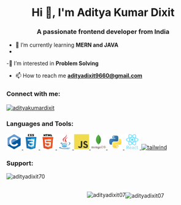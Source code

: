 <h1 align="center">Hi 👋, I'm Aditya Kumar Dixit</h1>
<h3 align="center">A passionate frontend developer from India</h3>

<!-- <p align="left"> <a href="https://github.com/ryo-ma/github-profile-trophy"><img src="https://github-profile-trophy.vercel.app/?username=adityadixit07" alt="adityadixit07" /></a> </p> -->

<!-- - 🔭 I’m currently lea on **E-commerce Website** -->

- 🌱 I’m currently learning **MERN and JAVA**
- 
-🌱 I’m interested in **Problem Solving**

- 📫 How to reach me **adityadixit9660@gmail.com**

<h3 align="left">Connect with me:</h3>
<p align="left">
<a href="https://linkedin.com/in/adityakumardixit" target="blank"><img align="center" src="https://raw.githubusercontent.com/rahuldkjain/github-profile-readme-generator/master/src/images/icons/Social/linked-in-alt.svg" alt="adityakumardixit" height="30" width="40" /></a>
<!-- <a href="https://www.youtube.com/c/aditya kumar dixit" target="blank"><img align="center" src="https://raw.githubusercontent.com/rahuldkjain/github-profile-readme-generator/master/src/images/icons/Social/youtube.svg" alt="aditya kumar dixit" height="30" width="40" /></a> -->
<!-- <a href="https://www.hackerrank.com/adityadixit70" target="blank"><img align="center" src="https://raw.githubusercontent.com/rahuldkjain/github-profile-readme-generator/master/src/images/icons/Social/hackerrank.svg" alt="adityadixit70" height="30" width="40" /></a>
<a href="https://www.leetcode.com/adityadixit" target="blank"><img align="center" src="https://raw.githubusercontent.com/rahuldkjain/github-profile-readme-generator/master/src/images/icons/Social/leet-code.svg" alt="adityadixit" height="30" width="40" /></a>
<a href="https://auth.geeksforgeeks.org/user/adityadixit7054" target="blank"><img align="center" src="https://raw.githubusercontent.com/rahuldkjain/github-profile-readme-generator/master/src/images/icons/Social/geeks-for-geeks.svg" alt="adityadixit7054" height="30" width="40" /></a>
</p> -->

<h3 align="left">Languages and Tools:</h3>
<p align="left"> <a href="https://www.cprogramming.com/" target="_blank" rel="noreferrer"> <img src="https://raw.githubusercontent.com/devicons/devicon/master/icons/c/c-original.svg" alt="c" width="40" height="40"/> </a> <a href="https://www.w3schools.com/css/" target="_blank" rel="noreferrer"> <img src="https://raw.githubusercontent.com/devicons/devicon/master/icons/css3/css3-original-wordmark.svg" alt="css3" width="40" height="40"/> </a> <a href="https://www.w3.org/html/" target="_blank" rel="noreferrer"> <img src="https://raw.githubusercontent.com/devicons/devicon/master/icons/html5/html5-original-wordmark.svg" alt="html5" width="40" height="40"/> </a> <a href="https://www.java.com" target="_blank" rel="noreferrer"> <img src="https://raw.githubusercontent.com/devicons/devicon/master/icons/java/java-original.svg" alt="java" width="40" height="40"/> </a> <a href="https://developer.mozilla.org/en-US/docs/Web/JavaScript" target="_blank" rel="noreferrer"> <img src="https://raw.githubusercontent.com/devicons/devicon/master/icons/javascript/javascript-original.svg" alt="javascript" width="40" height="40"/> </a> <a href="https://www.mongodb.com/" target="_blank" rel="noreferrer"> <img src="https://raw.githubusercontent.com/devicons/devicon/master/icons/mongodb/mongodb-original-wordmark.svg" alt="mongodb" width="40" height="40"/> </a> <a href="https://www.python.org" target="_blank" rel="noreferrer"> <img src="https://raw.githubusercontent.com/devicons/devicon/master/icons/python/python-original.svg" alt="python" width="40" height="40"/> </a> <a href="https://reactjs.org/" target="_blank" rel="noreferrer"> <img src="https://raw.githubusercontent.com/devicons/devicon/master/icons/react/react-original-wordmark.svg" alt="react" width="40" height="40"/> </a> <a href="https://tailwindcss.com/" target="_blank" rel="noreferrer"> <img src="https://www.vectorlogo.zone/logos/tailwindcss/tailwindcss-icon.svg" alt="tailwind" width="40" height="40"/> </a> </p>

<h3 align="left">Support:</h3>
<p><a href="https://www.buymeacoffee.com/adityadixit70"> <img align="left" src="https://cdn.buymeacoffee.com/buttons/v2/default-yellow.png" height="50" width="210" alt="adityadixit70" /></a></p><br><br>

<p><img align="left" src="https://github-readme-stats.vercel.app/api/top-langs?username=adityadixit07&show_icons=true&locale=en&layout=compact" alt="adityadixit07" /></p>

<!-- <p>&nbsp;<img align="center" src="https://github-readme-stats.vercel.app/api?username=adityadixit07&show_icons=true&locale=en" alt="adityadixit07" /></p> -->

<p><img align="center" src="https://github-readme-streak-stats.herokuapp.com/?user=adityadixit07&" alt="adityadixit07" /></p>


